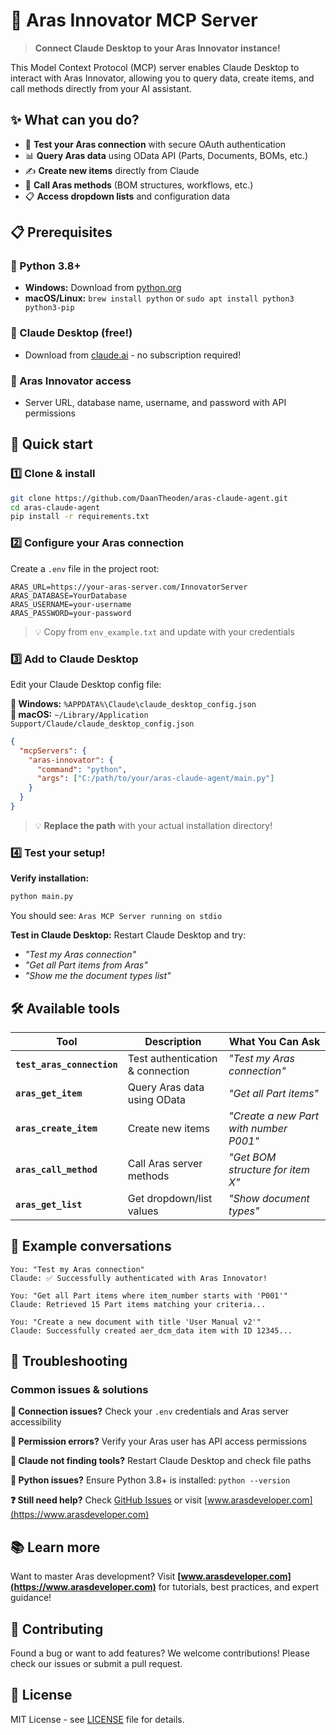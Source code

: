 # 🚀 Aras Innovator MCP Server

> **Connect Claude Desktop to your Aras Innovator instance!**

This Model Context Protocol (MCP) server enables Claude Desktop to interact with Aras Innovator, allowing you to query data, create items, and call methods directly from your AI assistant.

## ✨ What can you do?

- 🔐 **Test your Aras connection** with secure OAuth authentication
- 📊 **Query Aras data** using OData API (Parts, Documents, BOMs, etc.)
- ✍️ **Create new items** directly from Claude
- 🔧 **Call Aras methods** (BOM structures, workflows, etc.)
- 📋 **Access dropdown lists** and configuration data

## 📋 Prerequisites

### 🐍 Python 3.8+
- **Windows:** Download from [python.org](https://www.python.org/downloads/)
- **macOS/Linux:** `brew install python` or `sudo apt install python3 python3-pip`

### 🤖 Claude Desktop (free!)
- Download from [claude.ai](https://claude.ai/download) - no subscription required!

### 🏢 Aras Innovator access
- Server URL, database name, username, and password with API permissions

## 🎯 Quick start

### 1️⃣ Clone & install
```bash
git clone https://github.com/DaanTheoden/aras-claude-agent.git
cd aras-claude-agent
pip install -r requirements.txt
```

### 2️⃣ Configure your Aras connection
Create a `.env` file in the project root:
```env
ARAS_URL=https://your-aras-server.com/InnovatorServer
ARAS_DATABASE=YourDatabase
ARAS_USERNAME=your-username
ARAS_PASSWORD=your-password
```
> 💡 Copy from `env_example.txt` and update with your credentials

### 3️⃣ Add to Claude Desktop
Edit your Claude Desktop config file:

**📁 Windows:** `%APPDATA%\Claude\claude_desktop_config.json`  
**📁 macOS:** `~/Library/Application Support/Claude/claude_desktop_config.json`

```json
{
  "mcpServers": {
    "aras-innovator": {
      "command": "python",
      "args": ["C:/path/to/your/aras-claude-agent/main.py"]
    }
  }
}
```

> 💡 **Replace the path** with your actual installation directory!

### 4️⃣ Test your setup!

**Verify installation:**
```bash
python main.py
```
You should see: `Aras MCP Server running on stdio`

**Test in Claude Desktop:**
Restart Claude Desktop and try:
- *"Test my Aras connection"*
- *"Get all Part items from Aras"*
- *"Show me the document types list"*

## 🛠️ Available tools

| Tool | Description | What You Can Ask |
|------|-------------|------------------|
| **`test_aras_connection`** | Test authentication & connection | *"Test my Aras connection"* |
| **`aras_get_item`** | Query Aras data using OData | *"Get all Part items"* |
| **`aras_create_item`** | Create new items | *"Create a new Part with number P001"* |
| **`aras_call_method`** | Call Aras server methods | *"Get BOM structure for item X"* |
| **`aras_get_list`** | Get dropdown/list values | *"Show document types"* |

## 💬 Example conversations

```
You: "Test my Aras connection"
Claude: ✅ Successfully authenticated with Aras Innovator!

You: "Get all Part items where item_number starts with 'P001'"
Claude: Retrieved 15 Part items matching your criteria...

You: "Create a new document with title 'User Manual v2'"
Claude: Successfully created aer_dcm_data item with ID 12345...
```

## 🔧 Troubleshooting

### Common issues & solutions

**🔗 Connection issues?** Check your `.env` credentials and Aras server accessibility

**🔐 Permission errors?** Verify your Aras user has API access permissions

**🤖 Claude not finding tools?** Restart Claude Desktop and check file paths

**🐍 Python issues?** Ensure Python 3.8+ is installed: `python --version`

**❓ Still need help?** Check [GitHub Issues](https://github.com/DaanTheoden/aras-claude-agent/issues) or visit [www.arasdeveloper.com](https://www.arasdeveloper.com)

## 📚 Learn more

Want to master Aras development? Visit **[www.arasdeveloper.com](https://www.arasdeveloper.com)** for tutorials, best practices, and expert guidance!

## 🤝 Contributing

Found a bug or want to add features? We welcome contributions! Please check our issues or submit a pull request.

## 📄 License

MIT License - see [LICENSE](LICENSE) file for details. 